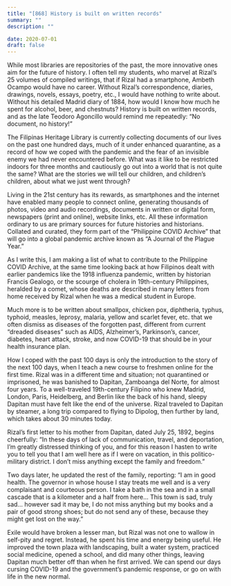 ```yaml
---
title: "[868] History is built on written records"
summary: ""
description: ""

date: 2020-07-01
draft: false
---
```



While most libraries are repositories of the past, the more innovative ones aim for the future of history. I often tell my students, who marvel at Rizal’s 25 volumes of compiled writings, that if Rizal had a smartphone, Ambeth Ocampo would have no career. Without Rizal’s correspondence, diaries, drawings, novels, essays, poetry, etc., I would have nothing to write about. Without his detailed Madrid diary of 1884, how would I know how much he spent for alcohol, beer, and chestnuts? History is built on written records, and as the late Teodoro Agoncillo would remind me repeatedly: “No document, no history!”

The Filipinas Heritage Library is currently collecting documents of our lives on the past one hundred days, much of it under enhanced quarantine, as a record of how we coped with the pandemic and the fear of an invisible enemy we had never encountered before. What was it like to be restricted indoors for three months and cautiously go out into a world that is not quite the same? What are the stories we will tell our children, and children’s children, about what we just went through?

Living in the 21st century has its rewards, as smartphones and the internet have enabled many people to connect online, generating thousands of photos, video and audio recordings, documents in written or digital form, newspapers (print and online), website links, etc. All these information ordinary to us are primary sources for future histories and historians. Collated and curated, they form part of the “Philippine COVID Archive” that will go into a global pandemic archive known as “A Journal of the Plague Year.”

As I write this, I am making a list of what to contribute to the Philippine COVID Archive, at the same time looking back at how Filipinos dealt with earlier pandemics like the 1918 influenza pandemic, written by historian Francis Gealogo, or the scourge of cholera in 19th-century Philippines, heralded by a comet, whose deaths are described in many letters from home received by Rizal when he was a medical student in Europe.

Much more is to be written about smallpox, chicken pox, diphtheria, typhus, typhoid, measles, leprosy, malaria, yellow and scarlet fever, etc. that we often dismiss as diseases of the forgotten past, different from current “dreaded diseases” such as AIDS, Alzheimer’s, Parkinson’s, cancer, diabetes, heart attack, stroke, and now COVID-19 that should be in your health insurance plan.

How I coped with the past 100 days is only the introduction to the story of the next 100 days, when I teach a new course to freshmen online for the first time. Rizal was in a different time and situation; not quarantined or imprisoned, he was banished to Dapitan, Zamboanga del Norte, for almost four years. To a well-traveled 19th-century Filipino who knew Madrid, London, Paris, Heidelberg, and Berlin like the back of his hand, sleepy Dapitan must have felt like the end of the universe. Rizal traveled to Dapitan by steamer, a long trip compared to flying to Dipolog, then further by land, which takes about 30 minutes today.

Rizal’s first letter to his mother from Dapitan, dated July 25, 1892, begins cheerfully: “In these days of lack of communication, travel, and deportation, I’m greatly distressed thinking of you, and for this reason I hasten to write you to tell you that I am well here as if I were on vacation, in this politico-military district. I don’t miss anything except the family and freedom.”

Two days later, he updated the rest of the family, reporting: “I am in good health. The governor in whose house I stay treats me well and is a very complaisant and courteous person. I take a bath in the sea and in a small cascade that is a kilometer and a half from here… This town is sad, truly sad… however sad it may be, I do not miss anything but my books and a pair of good strong shoes; but do not send any of these, because they might get lost on the way.”

Exile would have broken a lesser man, but Rizal was not one to wallow in self-pity and regret. Instead, he spent his time and energy being useful. He improved the town plaza with landscaping, built a water system, practiced social medicine, opened a school, and did many other things, leaving Dapitan much better off than when he first arrived. We can spend our days cursing COVID-19 and the government’s pandemic response, or go on with life in the new normal.
